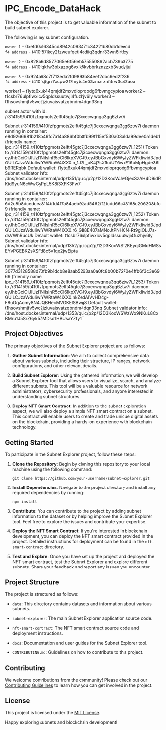 # IPC_Encode_DataHack

The objective of this project is to get valuable information of the subnet to build subnet explorer.

The following is my subnet configuration.

`owner 1` – 0xefd0a16345cd8942c093471c34221b80db1deecd <br/>
`f4 address` - t410f57ikcy2fzweufqeti4odiiq3qdnr33wn6irtfcy

`owner 2` – 0x828b6d8577065e6f56eb575550862acb739b8775 <br/>
`f4 address` - t410fqkfw3blxazpg6vxlk5kvbbrkznzzxb3vudyijui

`owner 3` – 0x924a68c7f713eda2fd9898b84eef2cbc6ed2f236 <br/>
`f4 address` - t410fsjfgrr7xcpw2f7mytc4e53zmxrxnf4rw3c42aoa

worker1 – t1ytq6xuk44qmjdf2mxvdioprqodg6fbvmgcypioa
worker2 – t1csbr76ulpfiwxicv5qpldssuutwji4fuzhjv6ly
worker3 – t1hsovshmjfv5wc2jziuvaisvatzqbndm4dqn33nq

subnet actor with id: /r314159/t410fzfpgmots2elft45gtc7j3cxecwqnga3gg6ztw7i

Subnet /r314159/t410fzfpgmots2elft45gtc7j3cxecwqnga3gg6ztw7i daemon running in container: e8d9266981b218b49fc7a14a886bf0b8fb99f115ef530a03a1da99dee0a1deb1 (friendly name: ipc_r314159_t410fzfpgmots2elft45gtc7j3cxecwqnga3gg6ztw7i_1251)
Token to /r314159/t410fzfpgmots2elft45gtc7j3cxecwqnga3gg6ztw7i daemon: eyJhbGciOiJIUzI1NiIsInR5cCI6IkpXVCJ9.eyJBbGxvdyI6WyJyZWFkIiwid3JpdGUiLCJzaWduIiwiYWRtaW4iXX0.n_1J2L_oK4j7sX5utUT6wxE16bMpHgde36Ib9RERqbk
Default wallet: t1ytq6xuk44qmjdf2mxvdioprqodg6fbvmgcypioa
Subnet validator info: /dns/host.docker.internal/udp/1351/quic/p2p/12D3KooWJwGjexSzAH4D9idRKid9yuN6cWwGyPpL5K8i3XFK3Fw7


Subnet /r314159/t410fzfpgmots2elft45gtc7j3cxecwqnga3gg6ztw7i daemon running in container: 6d2c8b8dcedcea81f4b1d4f7a84aeb92ad5462ff2fcdd66c33168c206208bfc9 (friendly name: ipc_r314159_t410fzfpgmots2elft45gtc7j3cxecwqnga3gg6ztw7i_1252)
Token to /r314159/t410fzfpgmots2elft45gtc7j3cxecwqnga3gg6ztw7i daemon: eyJhbGciOiJIUzI1NiIsInR5cCI6IkpXVCJ9.eyJBbGxvdyI6WyJyZWFkIiwid3JpdGUiLCJzaWduIiwiYWRtaW4iXX0.r6_GB8E407aMNoJtPNHCN-Rt9glOLJ7s-dsVWhRucUk
Default wallet: t1csbr76ulpfiwxicv5qpldssuutwji4fuzhjv6ly
Subnet validator info:
/dns/host.docker.internal/udp/1352/quic/p2p/12D3KooWSf2KEyqiGMdHMSsEYvPGEBKZsXSFd8c5v1qe2jwEipta


Subnet /r314159/t410fzfpgmots2elft45gtc7j3cxecwqnga3gg6ztw7i daemon running in container: 3077d3128588d70fb9b1dcb8e8aab5263aa0a0fc8b00b7270e4ffb6f3c3e6969 (friendly name: ipc_r314159_t410fzfpgmots2elft45gtc7j3cxecwqnga3gg6ztw7i_1253)
Token to /r314159/t410fzfpgmots2elft45gtc7j3cxecwqnga3gg6ztw7i daemon: eyJhbGciOiJIUzI1NiIsInR5cCI6IkpXVCJ9.eyJBbGxvdyI6WyJyZWFkIiwid3JpdGUiLCJzaWduIiwiYWRtaW4iXX0.nkZedAIVvHD4g-F8uOqAomy8N4JQBHecMVGKElSBwg8
Default wallet: t1hsovshmjfv5wc2jziuvaisvatzqbndm4dqn33nq
Subnet validator info:
/dns/host.docker.internal/udp/1353/quic/p2p/12D3KooWSWzWo9NKuL8CxBMru1J5SrZ6yk5ZMDsd1HBUsaYZfy1T


## Project Objectives

The primary objectives of the Subnet Explorer project are as follows:

1. **Gather Subnet Information**: We aim to collect comprehensive data about various subnets, including their structure, IP ranges, network configurations, and other relevant details.

2. **Build Subnet Explorer**: Using the gathered information, we will develop a Subnet Explorer tool that allows users to visualize, search, and analyze different subnets. This tool will be a valuable resource for network administrators, cybersecurity professionals, and anyone interested in understanding subnet structures.

3. **Deploy NFT Smart Contract**: In addition to the subnet exploration aspect, we will also deploy a simple NFT smart contract on a subnet. This contract will enable users to create and trade unique digital assets on the blockchain, providing a hands-on experience with blockchain technology.

## Getting Started

To participate in the Subnet Explorer project, follow these steps:

1. **Clone the Repository**: Begin by cloning this repository to your local machine using the following command:

   ```shell
   git clone https://github.com/your-username/subnet-explorer.git
   ```

2. **Install Dependencies**: Navigate to the project directory and install any required dependencies by running:

   ```shell
   npm install
   ```

3. **Contribute**: You can contribute to the project by adding subnet information to the dataset or by helping improve the Subnet Explorer tool. Feel free to explore the issues and contribute your expertise.

4. **Deploy the NFT Smart Contract**: If you're interested in blockchain development, you can deploy the NFT smart contract provided in the project. Detailed instructions for deployment can be found in the `nft-smart-contract` directory.

5. **Test and Explore**: Once you have set up the project and deployed the NFT smart contract, test the Subnet Explorer and explore different subnets. Share your feedback and report any issues you encounter.

## Project Structure

The project is structured as follows:

- `data`: This directory contains datasets and information about various subnets.

- `subnet-explorer`: The main Subnet Explorer application source code.

- `nft-smart-contract`: The NFT smart contract source code and deployment instructions.

- `docs`: Documentation and user guides for the Subnet Explorer tool.

- `CONTRIBUTING.md`: Guidelines on how to contribute to this project.

## Contributing

We welcome contributions from the community! Please check out our [Contributing Guidelines](CONTRIBUTING.md) to learn how you can get involved in the project.

## License

This project is licensed under the [MIT License](LICENSE).

Happy exploring subnets and blockchain development!








